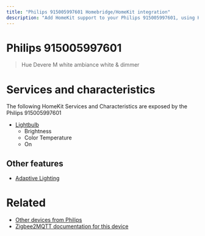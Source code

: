 ```yaml
---
title: "Philips 915005997601 Homebridge/HomeKit integration"
description: "Add HomeKit support to your Philips 915005997601, using Homebridge, Zigbee2MQTT and homebridge-z2m."
---
```

<!---
This file has been GENERATED using src/docgen/docgen.ts
DO NOT EDIT THIS FILE MANUALLY!
-->
# Philips 915005997601
> Hue Devere M white ambiance white & dimmer


# Services and characteristics
The following HomeKit Services and Characteristics are exposed by
the Philips 915005997601

* [Lightbulb](../../light.md)
  * Brightness
  * Color Temperature
  * On


## Other features
* [Adaptive Lighting](../../light.md)


# Related
* [Other devices from Philips](../index.md#philips)
* [Zigbee2MQTT documentation for this device](https://www.zigbee2mqtt.io/devices/915005997601.html)
